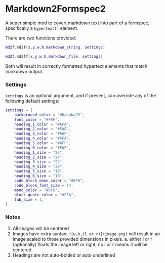 # Markdown2Formspec2

A super simple mod to covert markdown text into part of a formspec, specifically a `hypertext[]` element.

There are two functions provided:

```lua
md2f.md2f(x,y,w,h,markdown_string, settings)

md2f.md2ff(x,y,w,h,markdown_file, settings)
```

Both will result in correctly formatted hypertext elements that match markdown output.

### Settings

`settings` is an optional argument, and if present, can override any of the following default settings:

```lua
settings = {
    background_color = "#bababa25",
    font_color = "#FFF",
    heading_1_color = "#AFA",
    heading_2_color = "#FAA",
    heading_3_color = "#AAF",
    heading_4_color = "#FFA",
    heading_5_color = "#AFF",
    heading_6_color = "#FAF",
    heading_1_size = "26",
    heading_2_size = "24",
    heading_3_size = "22",
    heading_4_size = "20",
    heading_5_size = "18",
    heading_6_size = "16",
    code_block_mono_color = "#6F6",
    code_block_font_size = 14,
    mono_color = "#6F6",
    block_quote_color = "#FFA",
    tab_size = 1,
}
```

### Notes

1. All images will be centered
2. Images have extra syntax: `![w,h,(l or r)](image.png)` will result in an image scaled to those provided dimensions in pixels. 
    a. either l or r (optionally) floats the image left or right; no l or r means it will be centered
3. Headings are not auto-bolded or auto underlined